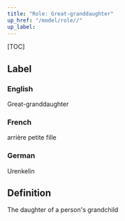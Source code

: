 ```yaml
---
title: "Role: Great-granddaughter"
up_href: "/model/role//"
up_label: 
---
```


[TOC]

## Label

### English
Great-granddaughter

### French
arrière petite fille

### German
Urenkelin

## Definition
The daughter of a person's grandchild

